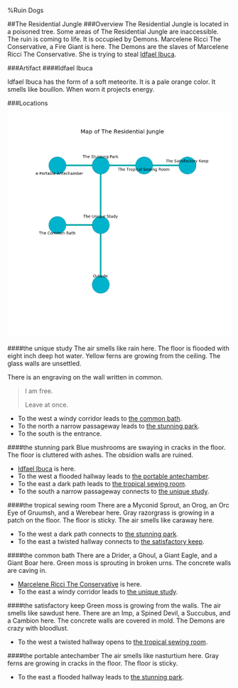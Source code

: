 %Ruin Dogs

##The Residential Jungle
###Overview
The Residential Jungle is located in a poisoned tree. Some areas of The Residential Jungle are inaccessible. The ruin is coming to life. It is occupied by Demons. <a name="Marcelene-Ricci-The-Conservative"></a>Marcelene Ricci The Conservative, a Fire Giant is here. The Demons are the slaves of Marcelene Ricci The Conservative. She  is trying to steal [Idfael Ibuca](#Idfael-Ibuca). 



###Artifact
####<a name="Idfael-Ibuca"></a>Idfael Ibuca


Idfael Ibuca has the form of a soft meteorite. It is a pale orange color. It smells like bouillon. When worn it projects energy. 





###Locations


![](../v2/images/The-Residential-Jungle.png)

####<a name="the-unique-study"></a>the unique study
The air smells like rain here. The floor is flooded with eight inch deep hot water. Yellow ferns are growing from the ceiling. The glass walls are unsettled. 

There is an engraving on the wall written in common. 

> I am free.
>
> Leave at once.
>


* To the west a windy corridor leads to [the common bath](#the-common-bath).
* To the north a narrow passageway leads to [the stunning park](#the-stunning-park).
* To the south is the entrance.


####<a name="the-stunning-park"></a>the stunning park
Blue mushrooms are swaying in cracks in the floor. The floor is cluttered with ashes. The obsidion walls are ruined. 



* [Idfael Ibuca](#Idfael-Ibuca) is here.
* To the west a flooded hallway leads to [the portable antechamber](#the-portable-antechamber).
* To the east a dark path leads to [the tropical sewing room](#the-tropical-sewing-room).
* To the south a narrow passageway connects to [the unique study](#the-unique-study).


####<a name="the-tropical-sewing-room"></a>the tropical sewing room
There are a Myconid Sprout, an Orog, an Orc Eye of Gruumsh, and a Werebear here. Gray razorgrass is growing in a patch on the floor. The floor is sticky. The air smells like caraway here. 



* To the west a dark path connects to [the stunning park](#the-stunning-park).
* To the east a twisted hallway connects to [the satisfactory keep](#the-satisfactory-keep).


####<a name="the-common-bath"></a>the common bath
There are a Drider, a Ghoul, a Giant Eagle, and a Giant Boar here. Green moss is sprouting in broken urns. The concrete walls are caving in. 



* [Marcelene Ricci The Conservative](#Marcelene-Ricci-The-Conservative) is here.
* To the east a windy corridor leads to [the unique study](#the-unique-study).


####<a name="the-satisfactory-keep"></a>the satisfactory keep
Green moss is growing from the walls. The air smells like sawdust here. There are an Imp, a Spined Devil, a Succubus, and a Cambion here. The concrete walls are covered in mold. The Demons are crazy with bloodlust. 



* To the west a twisted hallway opens to [the tropical sewing room](#the-tropical-sewing-room).


####<a name="the-portable-antechamber"></a>the portable antechamber
The air smells like nasturtium here. Gray ferns are growing in cracks in the floor. The floor is sticky. 



* To the east a flooded hallway leads to [the stunning park](#the-stunning-park).


